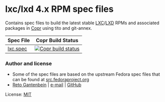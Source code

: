 # lxc/lxd 4.x RPM spec files

Contains spec files to build the latest stable [LXC](https://github.com/lxc/lxc)/[LXD](https://github.com/lxc/lxd)
RPMs and associated packages in [Copr](https://copr.fedorainfracloud.org/coprs/ganto/lxc4)
using tito and git-annex.

| Spec File                | Copr Build Status                  |
| ------------------------ | ---------------------------------- | 
| [lxc.spec](lxc/lxc.spec) | [![Copr build status](https://copr.fedorainfracloud.org/coprs/ganto/lxc4/package/lxc/status_image/last_build.png)](https://copr.fedorainfracloud.org/coprs/ganto/lxc4/package/lxc/) |


### Author and license

- Some of the spec files are based on the upstream Fedora spec files that can
  be found at [src.fedoraproject.org](https://src.fedoraproject.org/)
- [Reto Gantenbein](https://linuxmonk.ch/) | [e-mail](mailto:reto.gantenbein@linuxmonk.ch) | [GitHub](https://github.com/ganto)

License: [MIT](https://tldrlegal.com/license/mit-license)

